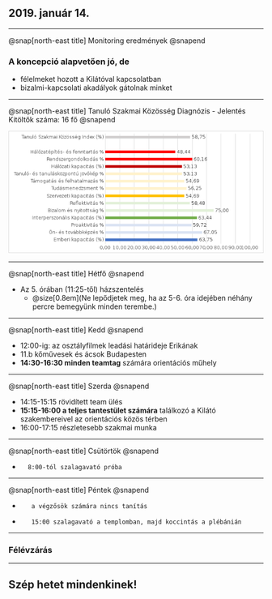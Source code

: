 ## 2019. január 14.

---

@snap[north-east title] 
Monitoring eredmények
@snapend

### A koncepció alapvetően jó, de
- félelmeket hozott a Kilátóval kapcsolatban
- bizalmi-kapcsolati akadályok gátolnak minket

---

@snap[north-east title] 
Tanuló Szakmai Közösség Diagnózis - Jelentés <br/>Kitöltők száma: 16 fő 
@snapend

![img](god/hetfo/20190114/tszk_export.png)

---

@snap[north-east title] 
Hétfő
@snapend

* Az 5. órában (11:25-től) házszentelés
  * @size[0.8em](Ne lepődjetek meg, ha az 5-6. óra idejében néhány percre bemegyünk minden terembe.)

---

@snap[north-east title] 
Kedd
@snapend
        
- 12:00-ig: az osztályfilmek leadási határideje Erikának
- 11.b kőművesek és ácsok Budapesten
- **14:30-16:30 minden teamtag** számára orientációs műhely 

---

@snap[north-east title] 
Szerda
@snapend

- 14:15-15:15 rövidített team ülés
- **15:15-16:00 a teljes tantestület számára** találkozó a Kilátó szakembereivel az orientációs közös térben
- 16:00-17:15 részletesebb szakmai munka 

---


@snap[north-east title] 
Csütörtök
@snapend

-       8:00-tól szalagavató próba 

---


@snap[north-east title] 
Péntek
@snapend

-        a végzősök számára nincs tanítás
-        15:00 szalagavató a templomban, majd koccintás a plébánián

---

### Félévzárás

---

## Szép hetet mindenkinek!
